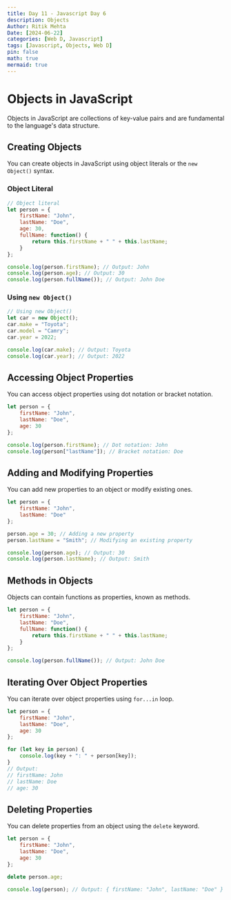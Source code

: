```yaml
---
title: Day 11 - Javascript Day 6
description: Objects
Author: Ritik Mehta
Date: [2024-06-22]
categories: [Web D, Javascript]
tags: [Javascript, Objects, Web D]
pin: false
math: true
mermaid: true
---
```


# Objects in JavaScript

Objects in JavaScript are collections of key-value pairs and are fundamental to the language's data structure.

## Creating Objects

You can create objects in JavaScript using object literals or the `new Object()` syntax.

### Object Literal

```javascript
// Object literal
let person = {
    firstName: "John",
    lastName: "Doe",
    age: 30,
    fullName: function() {
        return this.firstName + " " + this.lastName;
    }
};

console.log(person.firstName); // Output: John
console.log(person.age); // Output: 30
console.log(person.fullName()); // Output: John Doe
````

### Using `new Object()`

````javascript
// Using new Object()
let car = new Object();
car.make = "Toyota";
car.model = "Camry";
car.year = 2022;

console.log(car.make); // Output: Toyota
console.log(car.year); // Output: 2022
````

## Accessing Object Properties

You can access object properties using dot notation or bracket notation.

````javascript
let person = {
    firstName: "John",
    lastName: "Doe",
    age: 30
};

console.log(person.firstName); // Dot notation: John
console.log(person["lastName"]); // Bracket notation: Doe
````
## Adding and Modifying Properties

You can add new properties to an object or modify existing ones.

````javascript
let person = {
    firstName: "John",
    lastName: "Doe"
};

person.age = 30; // Adding a new property
person.lastName = "Smith"; // Modifying an existing property

console.log(person.age); // Output: 30
console.log(person.lastName); // Output: Smith
````

## Methods in Objects

Objects can contain functions as properties, known as methods.

````javascript
let person = {
    firstName: "John",
    lastName: "Doe",
    fullName: function() {
        return this.firstName + " " + this.lastName;
    }
};

console.log(person.fullName()); // Output: John Doe
````

## Iterating Over Object Properties

You can iterate over object properties using `for...in` loop.

````javascript
let person = {
    firstName: "John",
    lastName: "Doe",
    age: 30
};

for (let key in person) {
    console.log(key + ": " + person[key]);
}
// Output:
// firstName: John
// lastName: Doe
// age: 30
````

## Deleting Properties

You can delete properties from an object using the `delete` keyword.

````javascript
let person = {
    firstName: "John",
    lastName: "Doe",
    age: 30
};

delete person.age;

console.log(person); // Output: { firstName: "John", lastName: "Doe" }
````


